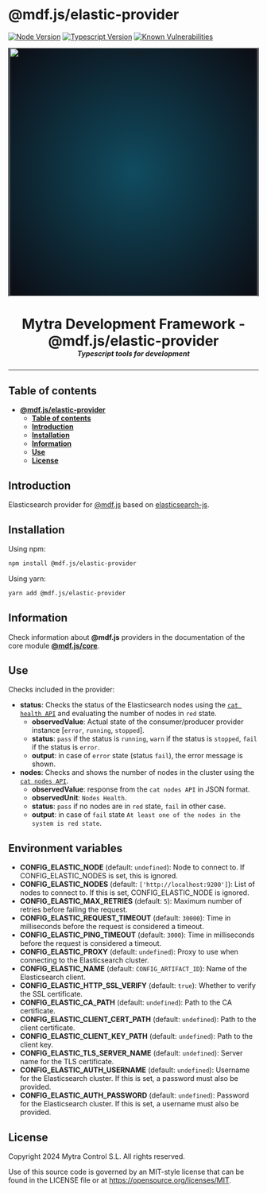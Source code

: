 # **@mdf.js/elastic-provider**

[![Node Version](https://img.shields.io/static/v1?style=flat\&logo=node.js\&logoColor=green\&label=node\&message=%3E=20\&color=blue)](https://nodejs.org/en/)
[![Typescript Version](https://img.shields.io/static/v1?style=flat\&logo=typescript\&label=Typescript\&message=5.4\&color=blue)](https://www.typescriptlang.org/)
[![Known Vulnerabilities](https://img.shields.io/static/v1?style=flat\&logo=snyk\&label=Vulnerabilities\&message=0\&color=300A98F)](https://snyk.io/package/npm/snyk)

<!-- markdownlint-disable MD033 MD041 -->

<p align="center">
  <div style="text-align:center;background-image:radial-gradient(circle farthest-corner at 50% 50%, #104c60, #0c0c13);">
    <img src="https://assets.website-files.com/626a3ef32d23835d9b2e4532/6290ab1e2d3e0d922913a6e3_digitalizacion_ENG.svg"alt="netin"width="500">
  </div>
</p>

<h1 style="text-align:center;margin-bottom:0">Mytra Development Framework - @mdf.js/elastic-provider </h1>
<h5 style="text-align:center;margin-top:0">Typescript tools for development</h5>

<!-- markdownlint-enable MD033 -->

***

## **Table of contents**

- [**@mdf.js/elastic-provider**](#mdfjselastic-provider)
  - [**Table of contents**](#table-of-contents)
  - [**Introduction**](#introduction)
  - [**Installation**](#installation)
  - [**Information**](#information)
  - [**Use**](#use)
  - [**License**](#license)

## **Introduction**

Elasticsearch provider for [@mdf.js](https://mytracontrol.github.io/mdf.js/) based on [elasticsearch-js](https://www.npmjs.com/package/@elastic/elasticsearch).

## **Installation**

Using npm:

```bash
npm install @mdf.js/elastic-provider
```

Using yarn:

```bash
yarn add @mdf.js/elastic-provider
```

## **Information**

Check information about **@mdf.js** providers in the documentation of the core module [**@mdf.js/core**](https://mytracontrol.github.io/mdf.js/modules/_mdf_js_core.html).

## **Use**

Checks included in the provider:

- **status**: Checks the status of the Elasticsearch nodes using the [`cat health API`](https://www.elastic.co/guide/en/elasticsearch/reference/8.13/cat-health.html) and evaluating the number of nodes in `red` state.
  - **observedValue**: Actual state of the consumer/producer provider instance \[`error`, `running`, `stopped`].
  - **status**: `pass` if the status is `running`, `warn` if the status is `stopped`, `fail` if the status is `error`.
  - **output**: in case of `error` state (status `fail`), the error message is shown.
- **nodes**: Checks and shows the number of nodes in the cluster using the [`cat nodes API`](https://www.elastic.co/guide/en/elasticsearch/reference/8.13/cat-nodes.html).
  - **observedValue**: response from the `cat nodes API` in JSON format.
  - **observedUnit**: `Nodes Health`.
  - **status**: `pass` if no nodes are in `red` state, `fail` in other case.
  - **output**: in case of `fail` state `At least one of the nodes in the system is red state`.

## **Environment variables**

- **CONFIG\_ELASTIC\_NODE** (default: `undefined`): Node to connect to. If CONFIG\_ELASTIC\_NODES is set, this is ignored.
- **CONFIG\_ELASTIC\_NODES** (default: `['http://localhost:9200']`): List of nodes to connect to. If this is set, CONFIG\_ELASTIC\_NODE is ignored.
- **CONFIG\_ELASTIC\_MAX\_RETRIES** (default: `5`): Maximum number of retries before failing the request.
- **CONFIG\_ELASTIC\_REQUEST\_TIMEOUT** (default: `30000`): Time in milliseconds before the request is considered a timeout.
- **CONFIG\_ELASTIC\_PING\_TIMEOUT** (default: `3000`): Time in milliseconds before the request is considered a timeout.
- **CONFIG\_ELASTIC\_PROXY** (default: `undefined`): Proxy to use when connecting to the Elasticsearch cluster.
- **CONFIG\_ELASTIC\_NAME** (default: `CONFIG_ARTIFACT_ID`): Name of the Elasticsearch client.
- **CONFIG\_ELASTIC\_HTTP\_SSL\_VERIFY** (default: `true`): Whether to verify the SSL certificate.
- **CONFIG\_ELASTIC\_CA\_PATH** (default: `undefined`): Path to the CA certificate.
- **CONFIG\_ELASTIC\_CLIENT\_CERT\_PATH** (default: `undefined`): Path to the client certificate.
- **CONFIG\_ELASTIC\_CLIENT\_KEY\_PATH** (default: `undefined`): Path to the client key.
- **CONFIG\_ELASTIC\_TLS\_SERVER\_NAME** (default: `undefined`): Server name for the TLS certificate.
- **CONFIG\_ELASTIC\_AUTH\_USERNAME** (default: `undefined`): Username for the Elasticsearch cluster. If this is set, a password must also be provided.
- **CONFIG\_ELASTIC\_AUTH\_PASSWORD** (default: `undefined`): Password for the Elasticsearch cluster. If this is set, a username must also be provided.

## **License**

Copyright 2024 Mytra Control S.L. All rights reserved.

Use of this source code is governed by an MIT-style license that can be found in the LICENSE file or at <https://opensource.org/licenses/MIT>.
